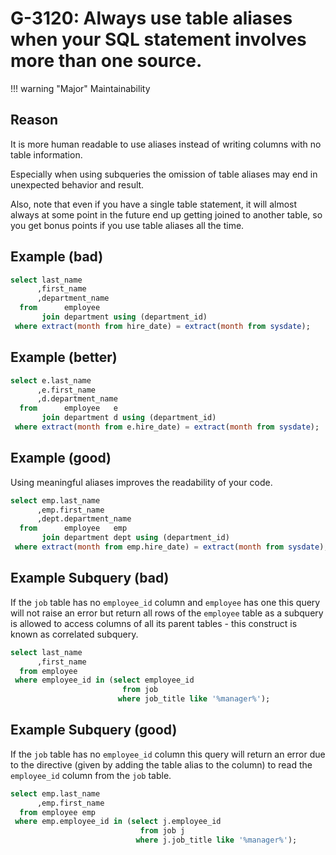 # G-3120: Always use table aliases when your SQL statement involves more than one source.

!!! warning "Major"
    Maintainability

## Reason

It is more human readable to use aliases instead of writing columns with no table information.

Especially when using subqueries the omission of table aliases may end in unexpected behavior and result.

Also, note that even if you have a single table statement, it will almost always at some point in the future end up getting joined to another table, so you get bonus points if you use table aliases all the time.

## Example (bad)

```sql
select last_name
      ,first_name
      ,department_name
  from      employee  
       join department using (department_id)
 where extract(month from hire_date) = extract(month from sysdate);
```

## Example (better)

```sql
select e.last_name
      ,e.first_name
      ,d.department_name
  from      employee   e
       join department d using (department_id)
 where extract(month from e.hire_date) = extract(month from sysdate);
```

## Example (good)

Using meaningful aliases improves the readability of your code.

```sql
select emp.last_name
      ,emp.first_name
      ,dept.department_name
  from      employee   emp
       join department dept using (department_id)
 where extract(month from emp.hire_date) = extract(month from sysdate);
```

## Example Subquery (bad)

If the `job` table has no `employee_id` column and `employee` has one this query will not raise an error but return all rows of the `employee` table as a subquery is allowed to access columns of all its parent tables - this construct is known as correlated subquery.

```sql
select last_name
      ,first_name
  from employee
 where employee_id in (select employee_id
                         from job
                        where job_title like '%manager%');
```

## Example Subquery (good)

If the `job` table has no `employee_id` column this query will return an error due to the directive (given by adding the table alias to the column) to read the `employee_id` column from the `job` table.

```sql
select emp.last_name
      ,emp.first_name
  from employee emp
 where emp.employee_id in (select j.employee_id
                             from job j
                            where j.job_title like '%manager%');
```
